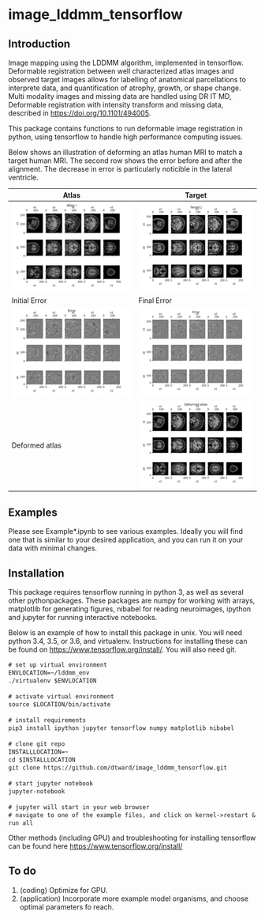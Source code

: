 # image_lddmm_tensorflow
## Introduction
Image mapping using the LDDMM algorithm, implemented in tensorflow.  Deformable registration between well characterized atlas images and observed target images allows for labelling of anatomical parcellations to interprete data, and quantification of atrophy, growth, or shape change.  Multi modality images and missing data are handled using DR IT MD, Deformable registration with intensity transform and missing data, described in https://doi.org/10.1101/494005.


This package contains functions to run deformable image registration in python, using tensorflow to handle high performance computing issues.

Below shows an illustration of deforming an atlas human MRI to match a target human MRI.  The second row shows the error before and after the alignment.  The decrease in error is particularly noticible in the lateral ventricle.

|Atlas|Target |
|---|---|
|<img src="human_mri_example_atlas.png" alt="Human MRI atlas" width="400"/>  |  <img src="human_mri_example_target.png" alt="Human MRI target" width="400"/>|
|Initial Error|Final Error|
|<img src="human_mri_example_error_start.png" alt="Human MRI atlas" width="400"/>  |  <img src="human_mri_example_error_end.png" alt="Human MRI target" width="400"/>|
|Deformed atlas |  <img src="human_mri_example_deformed_atlas.png" alt="Human MRI target" width="400"/>|






## Examples
Please see Example*.ipynb to see various examples.  Ideally you will find one that is similar to your desired application, and you can run it on your data with minimal changes.

## Installation

This package requires tensorflow running in python 3, as well as several other pythonpackages.  These packages are numpy for working with arrays, matplotlib for generating figures, nibabel for reading neuroimages, ipython and jupyter for running interactive notebooks.

Below is an example of how to install this package in unix.  You will need python 3.4, 3.5, or 3.6, and virtualenv.  Instructions for installing these can be found on https://www.tensorflow.org/install/.  You will also need git.


```
# set up virtual environment
ENVLOCATION=~/lddmm_env
./virtualenv $ENVLOCATION

# activate virtual environment
source $LOCATION/bin/activate

# install requirements
pip3 install ipython jupyter tensorflow numpy matplotlib nibabel

# clone git repo
INSTALLLOCATION=~
cd $INSTALLLOCATION
git clone https://github.com/dtward/image_lddmm_tensorflow.git

# start jupyter notebook
jupyter-notebook

# jupyter will start in your web browser
# navigate to one of the example files, and click on kernel->restart & run all

```

Other methods (including GPU) and troubleshooting for installing tensorflow can be found here https://www.tensorflow.org/install/

## To do
1. (coding) Optimize for GPU.
1. (application) Incorporate more example model organisms, and choose optimal parameters fo reach.


